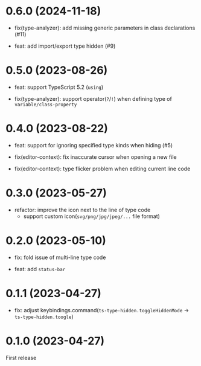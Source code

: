 # 0.6.0 (2024-11-18)

- fix(type-analyzer): add missing generic parameters in class declarations (#11)

- feat: add import/export type hidden (#9)

# 0.5.0 (2023-08-26)

- feat: support TypeScript 5.2 (`using`)

- fix(type-analyzer): support operator(`?`/`!`) when defining type of `variable/class-property`

# 0.4.0 (2023-08-22)

- feat: support for ignoring specified type kinds when hiding (#5)

- fix(editor-context): fix inaccurate cursor when opening a new file

- fix(editor-context): type flicker problem when editing current line code

# 0.3.0 (2023-05-27)

- refactor: improve the icon next to the line of type code
  - support custom icon(`svg/png/jpg/jpeg/...` file format)

# 0.2.0 (2023-05-10)

- fix: fold issue of multi-line type code

- feat: add `status-bar`

# 0.1.1 (2023-04-27)

- fix: adjust keybindings.command(`ts-type-hidden.toggleHiddenMode` -> `ts-type-hidden.toogle`)

# 0.1.0 (2023-04-27)

First release
